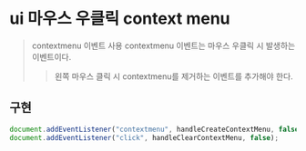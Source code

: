 # ui 마우스 우클릭 context menu

> contextmenu 이벤트 사용
> contextmenu 이벤트는 마우스 우클릭 시 발생하는 이벤트이다.
>
> > 왼쪽 마우스 클릭 시 contextmenu를 제거하는 이벤트를 추가해야 한다.

## 구현

```js
document.addEventListener("contextmenu", handleCreateContextMenu, false);
document.addEventListener("click", handleClearContextMenu, false);
```
